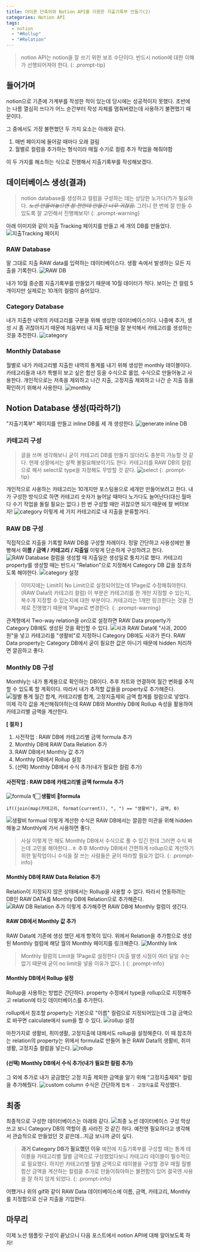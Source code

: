 ```yaml
---
title: 아이폰 단축어와 Notion API를 이용한 지출기록부 만들기(2)
categories: Notion API
tags:
  - notion
  - "#Rollup"
  - "#Relation"
---
```


> notion API는 notion을 잘 쓰기 위한 보조 수단이다. 
> 반드시 notion에 대한 이해가 선행되어져야 한다. 
{: .prompt-tip}

## 들어가며
notion으로 기존에 가계부를 작성한 적이 있는데 당시에는 성공적이지 못했다. 
초반에는 나름 열심히 쓰다가 어느 순간부터 작성 자체를 멈춰버렸는데 사용하기 불편했기 때문이다.   



그 중에서도 가장 불편했던 두 가지 요소는 아래와 같다. 
1. 매번 페이지에 들어갈 때마다 오래 걸림
2. 월별로 컬럼을 추가하는 형식이라 매월 수기로 컬럼 추가 작업을 해줘야함

이 두 가지를 해소하는 식으로 진행해서 지출기록부를 작성해보겠다. 

## 데이터베이스 생성(결과)
> notion database를 생성하고 컬럼을 구성하는 데는 상당한 노가다(?)가 필요하다. *~~노션 만들어놓으면 참 편한데 만들긴 너무 귀찮음.~~* 그러니 한 번에 잘 만들 수 있도록 잘 고민해서 진행해보자!
{: .prompt-warning}


아래 이미지와 같이 지출 Tracking 페이지를 만들고 세 개의 DB를 만들었다. 
![지출Tracking 페이지](/assets/img/notion/mainPage.png)

### RAW Database
말 그대로 지출 RAW data를 입력하는 데이터베이스다. 
생활 속에서 발생하는 모든 지출을 기록한다. 
![RAW DB](/assets/img/notion/rawDB.png)

내가 10월 중순쯤 지출기록부를 만들었기 때문에 10월 데이터가 적다. 
보이는 건 컬럼 5개이지만 실제로는 10개의 컬럼이 숨어있다. 
### Category Database
내가 지출한 내역의 카테고리를 구분을 위해 생성한 데이터베이스이다. 
나중에 추가, 생성 시 좀 귀찮아지기 때문에 처음부터 내 지출 패턴을 잘 분석해서 카테고리를 생성하는 것을 추천한다. 
![category](/assets/img/notion/category.png)
### Monthly Database
월별로 내가 카테고리별 지출한 내역의 통계를 내기 위해 생성한 monthly 테이블이다. 
카테고리들과 내가 특별히 보고 싶은 합산 등을 수식으로 롤업, 수식으로 만들어놓고 사용한다. 
개인적으로는 저축을 제외하고 나간 지출, 고정지출 제외하고 나간 순 지출 등을 확인하기 위해서 사용한다. 
![monthly](/assets/img/notion/monthly.png)

## Notion Database 생성(따라하기)
"지출기록부" 페이지를 만들고 inline DB를 세 개 생성한다. 
![generate inline DB](/assets/img/notion/inlineDB.png)
### 카테고리 구성
> 글을 쓰며 생각해보니 굳이 카테고리 DB를 만들지 않더라도 충분히 가능할 것 같다. 현재 상황에서는 살짝 불필요해보이기도 한다. 
> 카테고리를 RAW DB의 컬럼으로 해서 select로 type을 지정해도 무방할 것 같다. 
> ![select](/assets/img/notion/selectCategory.png)
{: .prompt-tip}

개인적으로 사용하는 카테고리는 10개지만 포스팅용으로 세개만 만들어보려고 한다. 
내가 구성한 방식으로 하면 카테고리 숫자가 늘어날 때마다 노가다도 늘어난다(대신 월마다 수기 작업을 돌릴 필요는 없다.)
한 번 구성할 때만 귀찮으면 되기 때문에 잘 버텨보자!
![category](/assets/img/notion/categoryTest.png)
이렇게 세 가지 카테고리로 내 지출을 분류할거다. 
### RAW DB 구성
직접적으로 지출을 기록할 RAW DB를 구성할 차례이다. 
정말 간단하고 사용성에만 몰빵해서 **이름 / 금액 / 카테고리 / 지출일** 이렇게 단순하게 구성하려고 한다. 
![RAW Database](/assets/img/notion/test-rawdata.png)
컬럼을 생성할 때 지출일은 생성일로 퉁치기로 했다. 
카테고리 property를 생성할 때는 반드시 "Relation"으로 지정해서 Category DB 값을 참조하도록 해야한다. 
![category 설정](/assets/img/notion/categoryedit.png)
> 이미지에는 Limit이 No Limit으로 설정되어있는데 1Page로 수정해줘야한다. (RAW Data의 카테고리 컬럼)
> 이 부분은 카테고리를 한 개만 지정할 수 있는지, 복수개 지정할 수 있는지에 대한 부분이다. 
> 카테고리는 1개만 링크한다는 것을 전제로 진행했기 때문에 1Page로 변경한다.
{: .prompt-warning}

관계형에서 Two-way relation을 on으로 설정하면 RAW Data property가 Category DB에도 생성된 것을 확인할 수 있다. 
![사과](/assets/img/notion/apple.png)
RAW Data에 "사과, 2000원"을 넣고 카테고리를 "생활비"로 지정하니 Category DB에도 사과가 뜬다. 
RAW Data property는 Category DB에서 굳이 필요한 값은 아니기 때문에 hidden 처리하면 깔끔하고 좋다. 
### Monthly DB 구성
Monthly는 내가 통계용으로 확인하는 DB이다. 추후 차트와 연결하여 월간 변화를 추적할 수 있도록 할 계획이다. 
따라서 내가 추적할 값들을 property로 추가해준다. 
![월별 통계](/assets/img/notion/monthlyColumn.png)
월간 합계, 카테고리별 합계, 고정지출제외 금액 합계를 컬럼으로 넣었다. 
이제 각각 값을 계산해줘야하는데 RAW DB와 Monthly DB에 Rollup 속성을 활용하여 카테고리별 금액을 계산한다. 

**[ 절차 ]**
1. 사전작업 : RAW DB에 카테고리별 금액 formula 추가
2. Monthly DB에 RAW Data Relation 추가
3. RAW DB에서 Monthly 값 추가
4. Monthly DB에서 Rollup 설정
5. (선택) Monthly DB에서 수식 추가(내가 필요한 컬럼 추가)
#### 사전작업 : RAW DB에 카테고리별 금액 formula 추가
![formula](/assets/img/notion/categoryformula.png)
**👇🏻 생활비 formula** 
```
if((join(map(카테고리, format(current)), ", ") == "생활비"), 금액, 0)
```
![생활비 formual](/assets/img/notion/columnformula.png)
이렇게 계산한 수식은 RAW DB에서는 깔끔한 미관을 위해 hidden 해놓고 Monthly에 가서 사용하면 좋다. 

> 사실 이렇게 안 해도 Monthly DB에서 수식으로 풀 수 있긴 한데 그러면 수식 짜는데 고민을 해야한다...ㅎ 추후 Monthly DB에서 간편하게 rollup으로 계산하기 위한 밑작업이니 수식을 잘 쓰는 사람들은 굳이 따라할 필요가 없다.
{: .prompt-info}

#### Monthly DB에 RAW Data Relation 추가
Relation이 지정되지 않은 상태에서는 Rollup을 사용할 수 없다. 
따라서 연동하려는 DB인 RAW DATA를 Monthly DB에 Relation으로 추가해준다. 
![RAW DB Relation 추가](/assets/img/notion/rawRelation.png)
이렇게 추가해주면 RAW DB에 Monthly 컬럼이 생긴다. 
#### RAW DB에서 Monthly 값 추가
RAW Data에 기존에 생성 했던 세개 항목이 있다. 위에서 Relation을 추가함으로 생성된 Monthly 컬럼에 해당 월의 Monthly 페이지를 링크해준다. 
![Monthly link](/assets/img/notion/december.png)
> Monthly 컬럼의 Limit을 1Page로 설정한다
> (지출 발생 시점이 여러 달일 수는 없기 때문에 굳이 no limit을 넣을 이유가 없다. )
{: .prompt-info}

#### Monthly DB에서 Rollup 설정
Rollup을 사용하는 방법은 간단하다. property 수정에서 type을 rollup으로 지정해주고 relation에 타깃 데이터베이스를 추가한다. 

rollup에서 참조할 property는 기본으로 "이름" 컬럼으로 지정되어있는데 그걸 금액으로 바꾸면 calculate에서 sum을 할 수 있다. 
![rollup 설정](/assets/img/notion/sumRollup.png)

마찬가지로 생활비, 취미생활, 고정지출에 대해서도 rollup을 설정해준다. 
이 때 참조하는 relation의 property는 위에서 formula로 만들어 놓은 RAW Data의 생활비, 취미생활, 고정지출 컬럼을 넣는다. 
![rollup](/assets/img/notion/rollup.gif)
#### (선택) Monthly DB에서 수식 추가(내가 필요한 컬럼 추가)
그 외에 추가로 내가 궁금했던 고정 지출 제외한 금액을 알기 위해 "고정지출제외" 컬럼을 추가해줬다. 
![custom column](/assets/img/notion/customColumn.png)
수식은 간단하게 `합계 - 고정지출`로 작성했다. 
## 최종
최종적으로 구성한 데이터베이스는 아래와 같다. 
![최종 노션 데이터베이스 구성](/assets/img/notion/final.gif)
막상 쓰고 보니 Category DB의 역할이 좀 사라진 것 같긴 하다. 예전엔 필요하다고 생각해서 관습적으로 만들었던 것 같은데...지금 보니까 굳이 싶다.
> **과거 Category DB가 필요했던 이유**
> 예전에 지출기록부를 구성할 때는 통계 테이블을 카테고리별 월별 금액으로 구성했었다보니 카테고리 테이블이 필수적으로 필요했다. 
> 하지만 카테고리별 월별 금액으로 테이블을 구성할 경우 매월 월별 합산 금액을 계산하는 컬럼을 추가로 만들어줘야하는 불편함이 있어 결국엔 사용을 잘 하지 않게 되었다. 
{: .prompt-info}

어쨌거나 위의 gif와 같이 RAW Data 데이터베이스에 이름, 금액, 카테고리, Monthly를 지정함으로 신규 지출을 기입한다. 

## 마무리
이제 노션 템플릿 구성이 끝났으니 다음 포스트에서 notion API에 대해 알아보도록 하자!